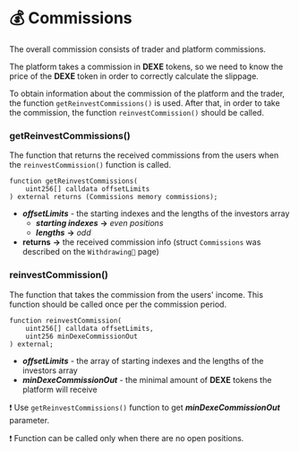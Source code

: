# 💰 Commissions

The overall commission consists of trader and platform commissions.

The platform takes a commission in **DEXE** tokens, so we need to know the price of the **DEXE** token in order to correctly calculate the slippage.

To obtain information about the commission of the platform and the trader, the function `getReinvestCommissions()` is used. After that, in order to take the commission, the function `reinvestCommission()` should be called.

### getReinvestCommissions()

The function that returns the received commissions from the users when the `reinvestCommission()` function is called.

```solidity
function getReinvestCommissions(
    uint256[] calldata offsetLimits
) external returns (Commissions memory commissions);
```
- ***offsetLimits*** - the starting indexes and the lengths of the investors array
    - ***starting indexes*** **->** *even positions*
    - ***lengths*** **->** *odd*
- **returns** **->** the received commission info (struct `Commissions` was described on the `Withdrawing💸` page)

### reinvestCommission()

The function that takes the commission from the users' income. This function should be called once per the commission period.

```solidity
function reinvestCommission(
    uint256[] calldata offsetLimits,
    uint256 minDexeCommissionOut
) external;
```
- ***offsetLimits*** - the array of starting indexes and the lengths of the investors array
- ***minDexeCommissionOut*** - the minimal amount of **DEXE** tokens the platform will receive

❗ Use `getReinvestCommissions()` function to get ***minDexeCommissionOut*** parameter.

❗ Function can be called only when there are no open positions.